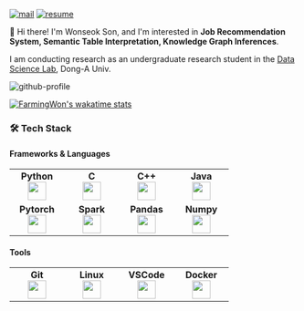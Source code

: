 [![mail](https://img.shields.io/badge/thsdnjstjr1@gmail.com-EA4335?style=round-square&logo=Gmail&logoColor=white)](mailto:thsdnjstjr1@gmail.com)
[![resume](https://img.shields.io/badge/Wonseok's_resume-47766a?style=round-square&logo=Notion)](https://drive.google.com/file/d/1r_TNNrRq91TIeZ_J8yMstyOYlF64Xn_G/view?usp=sharing)

👋 Hi there! I'm Wonseok Son, and I'm interested in **Job Recommendation System, Semantic Table Interpretation, Knowledge Graph Inferences**.

I am conducting research as an undergraduate research student in the [Data Science Lab](https://www.datasciencelabs.org/), Dong-A Univ.


![github-profile](http://github-profile-summary-cards.vercel.app/api/cards/profile-details?username=FarmingWon&theme=vue)
<!--![FarmingWon's GitHub stats](https://github-readme-stats.vercel.app/api?username=FarmingWon&show_icons=true&theme=transparent)-->
[![FarmingWon's wakatime stats](https://github-readme-stats.vercel.app/api/wakatime?username=wonseok)](https://wakatime.com/@FarmingWon)<br>
<!--[![Solved.ac Profile](http://mazassumnida.wtf/api/v2/generate_badge?boj=thsdnjst)](https://solved.ac/thsdnjst/)-->
### 🛠 Tech Stack
#### Frameworks & Languages
<table width="320px">
  <tbody>
    <tr valign="top">
      <td width="80px" align="center">
        <span><strong>Python</strong></span><br>
        <img height="32px" src="https://cdn.jsdelivr.net/gh/devicons/devicon/icons/python/python-original.svg" />
      </td>
      <td align="center">
        <span><strong>C</strong></span><br>
        <img height="32px" src="https://cdn.jsdelivr.net/gh/devicons/devicon/icons/c/c-original.svg">
      </td>
      <td width="80px" align="center">
        <span><strong>C++</strong></span><br>
        <img height="32px" src="https://cdn.jsdelivr.net/gh/devicons/devicon/icons/cplusplus/cplusplus-original.svg" />
      </td>
      <td width="80px" align="center">
        <span><strong>Java</strong></span><br>
        <img height="32px" src="https://cdn.jsdelivr.net/gh/devicons/devicon/icons/java/java-original.svg" />
      </td>
    </tr>
    <tr valign="top">
      <td width="80px" align="center">
        <span><strong>Pytorch</strong></span><br>
        <img height="32px" src="https://cdn.jsdelivr.net/gh/devicons/devicon/icons/pytorch/pytorch-original.svg">
      </td>
      <td width="80px" align="center">
        <span><strong>Spark</strong></span><br>
        <img height="32" src="https://cdn.jsdelivr.net/gh/devicons/devicon/icons/apachespark/apachespark-original.svg">
      </td>
      <td width="80px" align="center">
        <span><strong>Pandas</strong></span><br>
        <img height="32" src="https://cdn.jsdelivr.net/gh/devicons/devicon/icons/pandas/pandas-original.svg">
      </td>
      <td width="80px" align="center">
        <span><strong>Numpy</strong></span><br>
        <img height="32px" src="https://cdn.jsdelivr.net/gh/devicons/devicon/icons/numpy/numpy-original.svg">
      </td>
    </tr>
  </tbody>
</table>


#### Tools
<table width="320px">
  <tbody>
    <tr valign="top">
      <td width="80px" align="center">
        <span><strong>Git</strong></span><br>
        <img height="32px" src="https://cdn.jsdelivr.net/gh/devicons/devicon/icons/git/git-original.svg" />
      </td>
      <td width="80px" align="center">
        <span><strong>Linux</strong></span><br>
        <img height="32px" src="https://cdn.jsdelivr.net/gh/devicons/devicon/icons/linux/linux-original.svg">
      </td>
      <td width="80px" align="center">
        <span><strong>VSCode</strong></span><br>
        <img height="32px" src="https://cdn.jsdelivr.net/gh/devicons/devicon/icons/vscode/vscode-original.svg" />
      </td>
      <td width="80px" align="center">
        <span><strong>Docker</strong></span><br>
        <img height="32px" src="https://cdn.jsdelivr.net/gh/devicons/devicon/icons/docker/docker-original.svg" />
      </td>
    </tr>
  </tbody>
</table>
 
